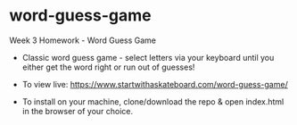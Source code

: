 # word-guess-game
Week 3 Homework - Word Guess Game

- Classic word guess game - select letters via your keyboard until you either get the word right or run out of guesses!

- To view live: https://www.startwithaskateboard.com/word-guess-game/

- To install on your machine, clone/download the repo & open index.html in the browser of your choice.
